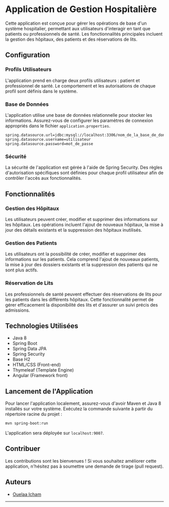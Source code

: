 
# Application de Gestion Hospitalière

Cette application est conçue pour gérer les opérations de base d'un système hospitalier, permettant aux utilisateurs d'interagir en tant que patients ou professionnels de santé. Les fonctionnalités principales incluent la gestion des hôpitaux, des patients et des réservations de lits.

## Configuration

### Profils Utilisateurs

L'application prend en charge deux profils utilisateurs : patient et professionnel de santé. Le comportement et les autorisations de chaque profil sont définis dans le système.

### Base de Données

L'application utilise une base de données relationnelle pour stocker les informations. Assurez-vous de configurer les paramètres de connexion appropriés dans le fichier `application.properties`.

```properties
spring.datasource.url=jdbc:mysql://localhost:3306/nom_de_la_base_de_données
spring.datasource.username=utilisateur
spring.datasource.password=mot_de_passe
```

### Sécurité

La sécurité de l'application est gérée à l'aide de Spring Security. Des règles d'autorisation spécifiques sont définies pour chaque profil utilisateur afin de contrôler l'accès aux fonctionnalités.

## Fonctionnalités

### Gestion des Hôpitaux

Les utilisateurs peuvent créer, modifier et supprimer des informations sur les hôpitaux. Les opérations incluent l'ajout de nouveaux hôpitaux, la mise à jour des détails existants et la suppression des hôpitaux inutilisés.

### Gestion des Patients

Les utilisateurs ont la possibilité de créer, modifier et supprimer des informations sur les patients. Cela comprend l'ajout de nouveaux patients, la mise à jour des dossiers existants et la suppression des patients qui ne sont plus actifs.

### Réservation de Lits

Les professionnels de santé peuvent effectuer des réservations de lits pour les patients dans les différents hôpitaux. Cette fonctionnalité permet de gérer efficacement la disponibilité des lits et d'assurer un suivi précis des admissions.

## Technologies Utilisées

- Java 8
- Spring Boot
- Spring Data JPA
- Spring Security
- Base H2
- HTML/CSS (Front-end)
- Thymeleaf (Template Engine)
- Angular (Framework front)

## Lancement de l'Application

Pour lancer l'application localement, assurez-vous d'avoir Maven et Java 8 installés sur votre système. Exécutez la commande suivante à partir du répertoire racine du projet :

```bash
mvn spring-boot:run
```

L'application sera déployée sur `localhost:9007`.

## Contribuer

Les contributions sont les bienvenues ! Si vous souhaitez améliorer cette application, n'hésitez pas à soumettre une demande de tirage (pull request).

## Auteurs

- [Ouelaa Icham](https://github.com/icham-alt)

---

